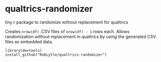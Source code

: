 # qualtrics-randomizer
tiny r package to randomize without replacement for qualtrics
 
Creates `nrow(df)` .CSV files of `nrow(df) - 1` rows each. Allows randomization without replacement in qualtrics by using the generated CSV files as embedded data.


```
library(devtools) 
install_github("RobLytle/qualtrics-randomizer")
```

